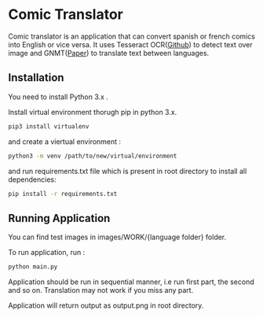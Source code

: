 # Comic Translator

Comic translator is an application that can convert spanish or french comics into English or vice versa.
It uses Tesseract OCR([Github](https://github.com/tesseract-ocr/)) to detect text over image and GNMT([Paper](https://smerity.com/articles/2016/google_nmt_arch.html)) to translate text between languages.

## Installation

You need to install Python 3.x . 

Install virtual environment thorugh pip in python 3.x.
```bash
pip3 install virtualenv 
```
and create a viertual environment :
```bash
python3 -m venv /path/to/new/virtual/environment 
```

and run requirements.txt file which is present in root directory to install all dependencies:

```bash
pip install -r requirements.txt
```

## Running Application

You can find test images in images/WORK/{language folder}  folder. 

To run application, run :

```bash
python main.py
```
Application should be run in sequential manner, i.e run first part, the second and so on. Translation may not work if you miss any part.

Application will return output as output.png in root directory.
